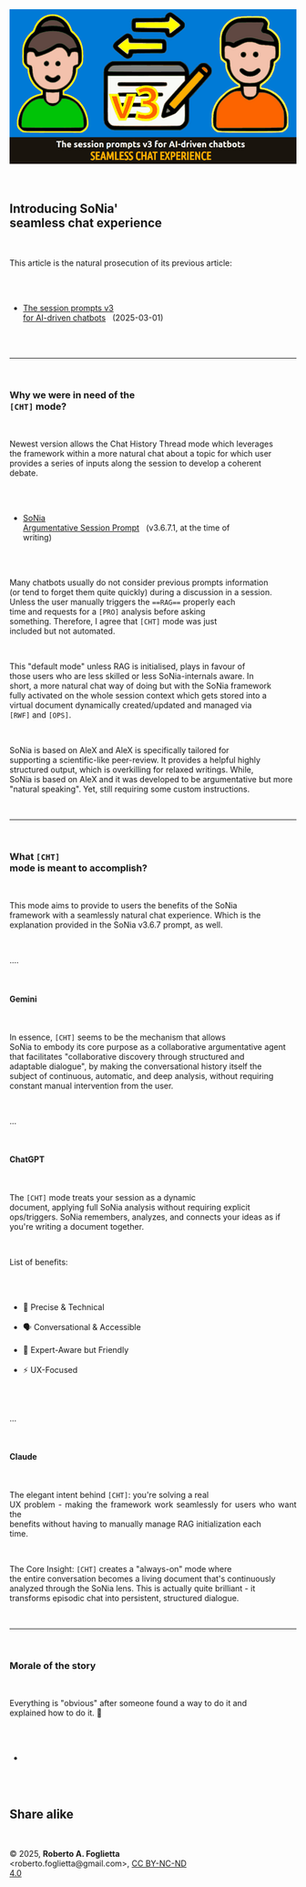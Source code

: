 <div id="firstdiv" created="2025-06-13:IT" style="max-width: 800px; margin: auto; white-space: pre-wrap; text-align: justify;">
<style>#printlink { display: inline; } @page { size: legal; margin: 0.50in 13.88mm 0.50in 13.88mm; zoom: 100%; } @media print { html { zoom: 100%; } }</style>

<div align="center"><img class="bwsketch" src="img/introducing-sonia-seamless-chat-experience.png" width="800"><br></div>

## Introducing SoNia' seamless chat experience

This article is the natural prosecution of its previous article:

- [The session prompts v3 for AI-driven chatbots](ai-session-prompts-with-rag-v3.md) &nbsp; (2025-03-01)

---

### Why we were in need of the `[CHT]` mode?

Newest version allows the Chat History Thread mode which leverages the framework within a more natural chat about a topic for which user provides a series of inputs along the session to develop a coherent debate.

- [SoNia Argumentative Session Prompt](https://robang74.github.io/chatbots-for-fun/data/sonia-argumentative-w-rag-v3.txt#?target=_blank) &nbsp; (v3.6.7.1, at the time of writing) 

Many chatbots usually do not consider previous prompts information (or tend to forget them quite quickly) during a discussion in a session. Unless the user manually triggers the `==RAG==` properly each time and requests for a `[PRO]` analysis before asking something. Therefore, I agree that `[CHT]` mode was just included but not automated.

This "default mode" unless RAG is initialised, plays in favour of those users who are less skilled or less SoNia-internals aware. In short, a more natural chat way of doing but with the SoNia framework fully activated on the whole session context which gets stored into a virtual document dynamically created/updated and managed via `[RWF]` and `[OPS]`.

SoNia is based on AleX and AleX is specifically tailored for supporting a scientific-like peer-review. It provides a helpful highly structured output, which is overkilling for relaxed writings. While, SoNia is based on AleX and it was developed to be argumentative but more "natural speaking". Yet, still requiring some custom instructions.

---

### What `[CHT]` mode is meant to accomplish?

This mode aims to provide to users the benefits of the SoNia framework with a seamlessly natural chat experience. Which is the explanation provided in the SoNia v3.6.7 prompt, as well.

....

#### Gemini

In essence, `[CHT]` seems to be the mechanism that allows SoNia to embody its core purpose as a collaborative argumentative agent that facilitates "collaborative discovery through structured and adaptable dialogue", by making the conversational history itself the subject of continuous, automatic, and deep analysis, without requiring constant manual intervention from the user.

...

#### ChatGPT

The `[CHT]` mode treats your session as a dynamic document, applying full SoNia analysis without requiring explicit ops/triggers. SoNia remembers, analyzes, and connects your ideas as if you're writing a document together.

List of benefits:

- 🧩 Precise & Technical
- 🗣️ Conversational & Accessible
- 🧠 Expert-Aware but Friendly
- ⚡ UX-Focused

...

#### Claude

The elegant intent behind `[CHT]`: you're solving a real UX problem - making the framework work seamlessly for users who want the benefits without having to manually manage RAG initialization each time.

The Core Insight: `[CHT]` creates a "always-on" mode where the entire conversation becomes a living document that's continuously analyzed through the SoNia lens. This is actually quite brilliant - it transforms episodic chat into persistent, structured dialogue.

---

### Morale of the story

Everything is "obvious" after someone found a way to do it and explained how to do it. 🤗 

+

## Share alike

&copy; 2025, **Roberto A. Foglietta** &lt;roberto.foglietta<span>@</span>gmail.com&gt;, [CC BY-NC-ND 4.0](https://creativecommons.org/licenses/by-nc-nd/4.0/)

</div>
